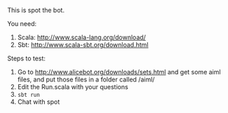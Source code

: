 This is spot the bot.

You need:

1. Scala: http://www.scala-lang.org/download/
2. Sbt: http://www.scala-sbt.org/download.html

Steps to test:

1. Go to http://www.alicebot.org/downloads/sets.html and get some aiml files, and put those files in a folder called /aiml/
2. Edit the Run.scala with your questions
3. ```sbt run```
4. Chat with spot
